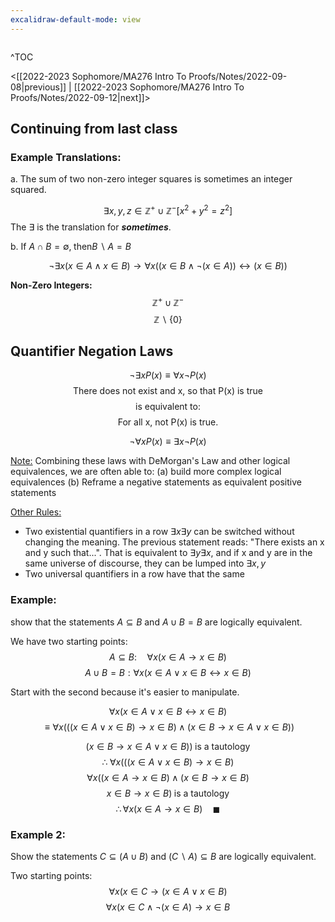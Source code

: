 ```yaml
---
excalidraw-default-mode: view
---
```



```toc

```

^TOC

<[[2022-2023 Sophomore/MA276 Intro To Proofs/Notes/2022-09-08|previous]] | [[2022-2023 Sophomore/MA276 Intro To Proofs/Notes/2022-09-12|next]]>


## Continuing from last class

### Example Translations:
a. The sum of two non-zero integer squares is sometimes an integer squared.

$$\exists x,y,z \in \mathbb{Z^+} \cup \mathbb{Z^-} [x^2 + y^2 = z^2]$$
The $\exists$ is the translation for ***sometimes***.

b. If $A \cap B = \emptyset,\;\text{then} B\backslash A = B$

$$\neg \exists x (x \in A\land x \in B) \to \forall x ((x\in B \land \neg ( x \in A)) \leftrightarrow (x\in B)) $$

**Non-Zero Integers:**
$$\mathbb{Z^+}\cup\mathbb{Z^-}$$
$$\mathbb{Z}\backslash\{0\}$$

## Quantifier Negation Laws

$$\neg \exists x P(x) \equiv \forall x \neg P(x)$$
$$\text{There does not exist and x, so that P(x) is true}$$
$$\text{is equivalent to:}$$
$$\text{For all x, not P(x) is true.}$$
$$ $$

$$\neg \forall x P(x) \equiv \exists x \neg P(x)$$

<u>Note:</u>
Combining these laws with DeMorgan's Law and other logical equivalences, we are often able to:
(a) build more complex logical equivalences 
(b) Reframe a negative statements as equivalent positive statements

<u>Other Rules:</u>
- Two existential quantifiers in a row $\exists x \exists y$ can be switched without changing the meaning. The previous statement reads: "There exists an x and y such that...". That is equivalent to $\exists y \exists x$, and if x and y are in the same universe of discourse, they can be lumped into $\exists x,y$
- Two universal quantifiers in a row have that the same 

### Example:
show that the statements $A\subseteq B$ and $A\cup B = B$ are logically equivalent.

We have two starting points:
$$A\subseteq B: \quad \forall x(x\in A \to x \in B)$$
$$A\cup B = B: \forall x ( x \in A \lor x \in B \leftrightarrow x \in B)$$


Start with the second because it's easier to manipulate.

$$\forall x ( x \in A \lor x \in B \leftrightarrow x \in B)$$
$$\equiv \forall x ((( x \in A \lor x \in B) \to x \in B) \land ( x \in B \to x \in A \lor x \in B))$$

$$( x \in B \to x \in A \lor x \in B)) \;\text{is a tautology}$$
$$\therefore\; \forall x ((( x \in A \lor x \in B) \to x \in B)$$
$$\forall x ((x \in A \to x \in B) \land (x \in B \to x \in B)$$
$$x \in B \to x \in B)\;\text{is a tautology}$$
$$\therefore \forall x ( x \in A \to x \in B) \quad\blacksquare$$

### Example 2:
Show the statements $C \subseteq (A\cup B)$ and $(C\backslash A) \subseteq B$ are logically equivalent.

Two starting points:
$$\forall x (x\in C \to (x \in A \lor x \in B)$$
$$\forall x (x \in C \land \neg (x\in A) \to x \in B$$
